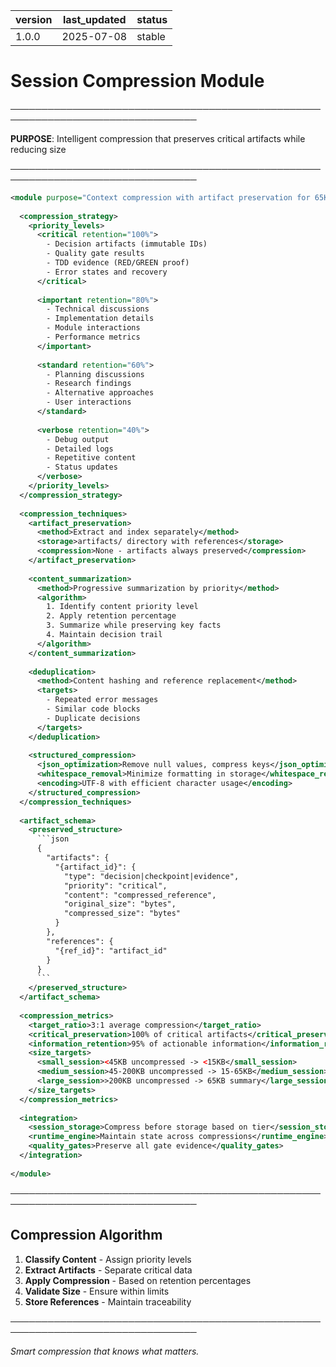 | version | last_updated | status |
|---------|--------------|--------|
| 1.0.0   | 2025-07-08   | stable |

# Session Compression Module

────────────────────────────────────────────────────────────────────────────────

**PURPOSE**: Intelligent compression that preserves critical artifacts while reducing size

────────────────────────────────────────────────────────────────────────────────

```xml
<module purpose="Context compression with artifact preservation for 65KB GitHub limit">
  
  <compression_strategy>
    <priority_levels>
      <critical retention="100%">
        - Decision artifacts (immutable IDs)
        - Quality gate results
        - TDD evidence (RED/GREEN proof)
        - Error states and recovery
      </critical>
      
      <important retention="80%">
        - Technical discussions
        - Implementation details
        - Module interactions
        - Performance metrics
      </important>
      
      <standard retention="60%">
        - Planning discussions
        - Research findings
        - Alternative approaches
        - User interactions
      </standard>
      
      <verbose retention="40%">
        - Debug output
        - Detailed logs
        - Repetitive content
        - Status updates
      </verbose>
    </priority_levels>
  </compression_strategy>
  
  <compression_techniques>
    <artifact_preservation>
      <method>Extract and index separately</method>
      <storage>artifacts/ directory with references</storage>
      <compression>None - artifacts always preserved</compression>
    </artifact_preservation>
    
    <content_summarization>
      <method>Progressive summarization by priority</method>
      <algorithm>
        1. Identify content priority level
        2. Apply retention percentage
        3. Summarize while preserving key facts
        4. Maintain decision trail
      </algorithm>
    </content_summarization>
    
    <deduplication>
      <method>Content hashing and reference replacement</method>
      <targets>
        - Repeated error messages
        - Similar code blocks
        - Duplicate decisions
      </targets>
    </deduplication>
    
    <structured_compression>
      <json_optimization>Remove null values, compress keys</json_optimization>
      <whitespace_removal>Minimize formatting in storage</whitespace_removal>
      <encoding>UTF-8 with efficient character usage</encoding>
    </structured_compression>
  </compression_techniques>
  
  <artifact_schema>
    <preserved_structure>
      ```json
      {
        "artifacts": {
          "{artifact_id}": {
            "type": "decision|checkpoint|evidence",
            "priority": "critical",
            "content": "compressed_reference",
            "original_size": "bytes",
            "compressed_size": "bytes"
          }
        },
        "references": {
          "{ref_id}": "artifact_id"
        }
      }
      ```
    </preserved_structure>
  </artifact_schema>
  
  <compression_metrics>
    <target_ratio>3:1 average compression</target_ratio>
    <critical_preservation>100% of critical artifacts</critical_preservation>
    <information_retention>95% of actionable information</information_retention>
    <size_targets>
      <small_session><45KB uncompressed -> <15KB</small_session>
      <medium_session>45-200KB uncompressed -> 15-65KB</medium_session>
      <large_session>>200KB uncompressed -> 65KB summary</large_session>
    </size_targets>
  </compression_metrics>
  
  <integration>
    <session_storage>Compress before storage based on tier</session_storage>
    <runtime_engine>Maintain state across compressions</runtime_engine>
    <quality_gates>Preserve all gate evidence</quality_gates>
  </integration>
  
</module>
```

────────────────────────────────────────────────────────────────────────────────

## Compression Algorithm

1. **Classify Content** - Assign priority levels
2. **Extract Artifacts** - Separate critical data
3. **Apply Compression** - Based on retention percentages
4. **Validate Size** - Ensure within limits
5. **Store References** - Maintain traceability

────────────────────────────────────────────────────────────────────────────────

*Smart compression that knows what matters.*